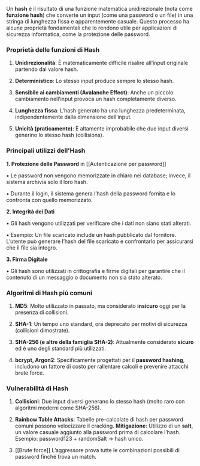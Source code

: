 Un **hash** è il risultato di una funzione matematica unidirezionale (nota come **funzione hash**) che converte un input (come una password o un file) in una stringa di lunghezza fissa e apparentemente casuale. Questo processo ha alcune proprietà fondamentali che lo rendono utile per applicazioni di sicurezza informatica, come la protezione delle password.

### Proprietà delle funzioni di Hash

1. **Unidirezionalità**:
	È matematicamente difficile risalire all’input originale partendo dal valore hash.

2. **Deterministico**:
	Lo stesso input produce sempre lo stesso hash.

3. **Sensibile ai cambiamenti (Avalanche Effect)**:
	Anche un piccolo cambiamento nell’input provoca un hash completamente diverso.

4. **Lunghezza fissa**:
	L’hash generato ha una lunghezza predeterminata, indipendentemente dalla dimensione dell’input.

5. **Unicità (praticamente)**:
	È altamente improbabile che due input diversi generino lo stesso hash (collisions).

### Principali utilizzi dell'Hash

**1. Protezione delle Password** in [[Autenticazione per password]]

• Le password non vengono memorizzate in chiaro nei database; invece, il sistema archivia solo il loro hash.

• Durante il login, il sistema genera l’hash della password fornita e lo confronta con quello memorizzato.

**2. Integrità dei Dati**

• Gli hash vengono utilizzati per verificare che i dati non siano stati alterati.

• Esempio: Un file scaricato include un hash pubblicato dal fornitore. L’utente può generare l’hash del file scaricato e confrontarlo per assicurarsi che il file sia integro.


**3. Firma Digitale**

• Gli hash sono utilizzati in crittografia e firme digitali per garantire che il contenuto di un messaggio o documento non sia stato alterato.

### Algoritmi di Hash più comuni

1. **MD5**:
	Molto utilizzato in passato, ma considerato **insicuro** oggi per la presenza di collisioni.

2. **SHA-1**:
	Un tempo uno standard, ora deprecato per motivi di sicurezza (collisioni dimostrate).

3. **SHA-256 (e altre della famiglia SHA-2)**:
	Attualmente considerato **sicuro** ed è uno degli standard più utilizzati.

4. **bcrypt, Argon2**:
	Specificamente progettati per il **password hashing**, includono un fattore di costo per rallentare calcoli e prevenire attacchi brute force.

### Vulnerabilità di Hash

1. **Collisioni**:
	Due input diversi generano lo stesso hash (molto raro con algoritmi moderni come SHA-256).

2. **Rainbow Table Attacks**:
	Tabelle pre-calcolate di hash per password comuni possono velocizzare il cracking.
	**Mitigazione**: Utilizzo di un **salt**, un valore casuale aggiunto alla password prima di calcolare l’hash.
	Esempio: password123 + randomSalt → hash unico.

3. [[Brute force]]
	L’aggressore prova tutte le combinazioni possibili di password finché trova un match.